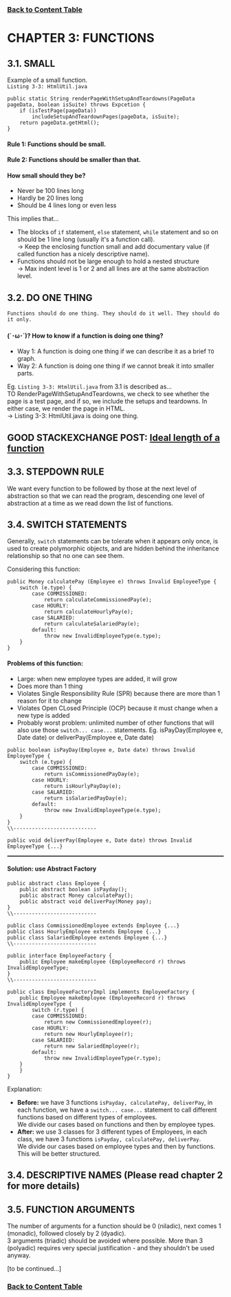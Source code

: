 ### [Back to Content Table](https://github.com/jenniferdo2211/Clean-Code-Summary)

# CHAPTER 3: FUNCTIONS

## 3.1. SMALL

Example of a small function.<br />
`Listing 3-3: HtmlUtil.java`<br />
```
public static String renderPageWithSetupAndTeardowns(PageData pageData, boolean isSuite) throws Expcetion {
    if (isTestPage(pageData)) 
        includeSetupAndTeardownPages(pageData, isSuite);
    return pageData.getHtml();
}
```

#### Rule 1: Functions should be small.<br />
#### Rule 2: Functions should be smaller than that.

#### How small should they be?
* Never be 100 lines long<br />
* Hardly be 20 lines long<br />
* Should be 4 lines long or even less<br />

This implies that...
* The blocks of `if` statement, `else` statement, `while` statement and so on should be 1 line long (usually it's a function call).<br />
-> Keep the enclosing function small and add documentary value (if called function has a nicely descriptive name).
* Functions should not be large enough to hold a nested structure <br />
-> Max indent level is 1 or 2 and all lines are at the same abstraction level.

## 3.2. DO ONE THING

```
Functions should do one thing. They should do it well. They should do it only.
```

#### (´･ω･`)? How to know if a function is doing one thing?<br />
* Way 1: A function is doing one thing if we can describe it as a brief `TO` graph.
* Way 2: A function is doing one thing if we cannot break it into smaller parts.

Eg. `Listing 3-3: HtmlUtil.java` from 3.1 is described as...<br/>
TO RenderPageWithSetupAndTeardowns, we check to see whether the page is a test page, and if so, we include the setups and teardowns. In either case, we render the page in HTML.<br/>
-> Listing 3-3: HtmlUtil.java is doing one thing.

## GOOD STACKEXCHANGE POST: [Ideal length of a function](https://softwareengineering.stackexchange.com/questions/133404/what-is-the-ideal-length-of-a-method-for-you)

## 3.3. STEPDOWN RULE

We want every function to be followed by those at the next level of abstraction so that we can read the program, descending one level of abstraction at a time as we read down the list of functions.

## 3.4. SWITCH STATEMENTS

Generally, `switch` statements can be tolerate when it appears only once, is used to create polymorphic objects, and are hidden behind the inheritance relationship so that no one can see them.

Considering this function:
```
public Money calculatePay (Employee e) throws Invalid EmployeeType {
    switch (e.type) {
        case COMMISSIONED:
            return calculateCommissionedPay(e);
        case HOURLY:
            return calculateHourlyPay(e);
        case SALARIED:
            return calculateSalariedPay(e);
        default:
            throw new InvalidEmployeeType(e.type);
    }
}
```

#### Problems of this function:
* Large: when new employee types are added, it will grow
* Does more than 1 thing
* Violates Single Responsibility Rule (SPR) because there are more than 1 reason for it to change
* Violates Open CLosed Principle (OCP) because it must change when a new type is added
* Probably worst problem: unlimited number of other functions that will also use those `switch... case...` statements. Eg. isPayDay(Employee e, Date date) or deliverPay(Employee e, Date date)
```
public boolean isPayDay(Employee e, Date date) throws Invalid EmployeeType {
    switch (e.type) {
        case COMMISSIONED:
            return isCommissionedPayDay(e);
        case HOURLY:
            return isHourlyPayDay(e);
        case SALARIED:
            return isSalariedPayDay(e);
        default:
            throw new InvalidEmployeeType(e.type);
    }
}
\\---------------------------

public void deliverPay(Employee e, Date date) throws Invalid EmployeeType {...}
```
<hr style="border: 1px solid gray" />

#### Solution: use Abstract Factory
```
public abstract class Employee {
    public abstract boolean isPayday();
    public abstract Money calculatePay();
    public abstract void deliverPay(Money pay);
}
\\---------------------------

public class CommissionedEmployee extends Employee {...}
public class HourlyEmployee extends Employee {...}
public class SalariedEmployee extends Employee {...}
\\---------------------------

public interface EmployeeFactory {
    public Employee makeEmployee (EmployeeRecord r) throws InvalidEmployeeType;
}
\\---------------------------

public class EmployeeFactoryImpl implements EmployeeFactory {
    public Employee makeEmployee (EmployeeRecord r) throws InvalidEmployeeType {
        switch (r.type) {
        case COMMISSIONED:
            return new CommissionedEmployee(r);
        case HOURLY:
            return new HourlyEmployee(r);
        case SALARIED:
            return new SalariedEmployee(r);
        default:
            throw new InvalidEmployeeType(r.type);
    }
    }
}
```

Explanation:<br/>
* **Before:** we have 3 functions `isPayday, calculatePay, deliverPay`, in each function, we have a `switch... case...` statement to call different functions based on different types of employees.<br /> We divide our cases based on functions and then by employee types.
* **After:** we use 3 classes for 3 different types of Employees, in each class, we have 3 functions `isPayday, calculatePay, deliverPay`.<br />
We divide our cases based on employee types and then by functions. This will be better structured.

## 3.4. DESCRIPTIVE NAMES (Please read chapter 2 for more details)

## 3.5. FUNCTION ARGUMENTS

The number of arguments for a function should be 0 (niladic), next comes 1 (monadic), followed closely by 2 (dyadic).<br/>
3 arguments (triadic) should be avoided where possible. More than 3 (polyadic) requires very special justification - and they shouldn't be used anyway.

[to be continued...]

### [Back to Content Table](https://github.com/jenniferdo2211/Clean-Code-Summary)